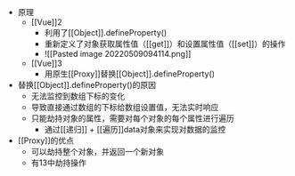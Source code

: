 - 原理
	- [[Vue]]2
		- 利用了[[Object]].defineProperty()
		- 重新定义了对象获取属性值（[[get]]）和设置属性值（[[set]]）的操作
		- ![[Pasted image 20220509094114.png]]
	- [[Vue]]3
		- 用原生[[Proxy]]替换[[Object]].defineProperty()
- 替换[[Object]].defineProperty()的原因
	- 无法监控到数组下标的变化
	- 导致直接通过数组的下标给数组设置值，无法实时响应
	- 只能劫持对象的属性，需要对每个对象的每个属性进行遍历
		- 通过[[递归]] + [[遍历]]data对象来实现对数据的监控
- [[Proxy]]的优点
	- 可以劫持整个对象，并返回一个新对象
	- 有13中劫持操作